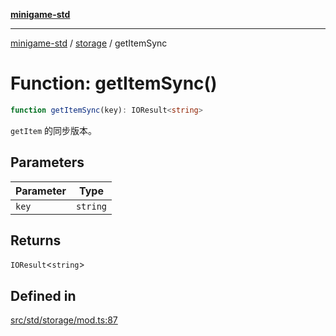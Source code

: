 [**minigame-std**](../../../README.md)

***

[minigame-std](../../../README.md) / [storage](../README.md) / getItemSync

# Function: getItemSync()

```ts
function getItemSync(key): IOResult<string>
```

`getItem` 的同步版本。

## Parameters

| Parameter | Type |
| ------ | ------ |
| `key` | `string` |

## Returns

`IOResult`\<`string`\>

## Defined in

[src/std/storage/mod.ts:87](https://github.com/JiangJie/minigame-std/blob/eeac001add8ab13d21bab6e48cf53f07cd0a9aad/src/std/storage/mod.ts#L87)
